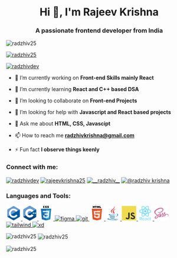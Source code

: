 <h1 align="center">Hi 👋, I'm Rajeev Krishna</h1>
<h3 align="center">A passionate frontend developer from India</h3>

<p align="left"> <img src="https://komarev.com/ghpvc/?username=radzhiv25&label=Profile%20views&color=0e75b6&style=flat" alt="radzhiv25" /> </p>

<p align="left"> <a href="https://github.com/ryo-ma/github-profile-trophy"><img src="https://github-profile-trophy.vercel.app/?username=radzhiv25" alt="radzhiv25" /></a> </p>

<p align="left"> <a href="https://twitter.com/radzhivdev" target="blank"><img src="https://img.shields.io/twitter/follow/radzhivdev?logo=twitter&style=for-the-badge" alt="radzhivdev" /></a> </p>

- 🔭 I’m currently working on **Front-end Skills mainly React**

- 🌱 I’m currently learning **React and C++ based DSA**

- 👯 I’m looking to collaborate on **Front-end Projects**

- 🤝 I’m looking for help with **Javascript and React based projects**

- 💬 Ask me about **HTML, CSS, Javascipt**

- 📫 How to reach me **radzhivkrishna@gmail.com**

- ⚡ Fun fact **I observe things keenly**

<h3 align="left">Connect with me:</h3>
<p align="left">
<a href="https://twitter.com/radzhivdev" target="blank"><img align="center" src="https://raw.githubusercontent.com/rahuldkjain/github-profile-readme-generator/master/src/images/icons/Social/twitter.svg" alt="radzhivdev" height="30" width="40" /></a>
<a href="https://linkedin.com/in/rajeevkrishna25" target="blank"><img align="center" src="https://raw.githubusercontent.com/rahuldkjain/github-profile-readme-generator/master/src/images/icons/Social/linked-in-alt.svg" alt="rajeevkrishna25" height="30" width="40" /></a>
<a href="https://instagram.com/__radzhiv__" target="blank"><img align="center" src="https://raw.githubusercontent.com/rahuldkjain/github-profile-readme-generator/master/src/images/icons/Social/instagram.svg" alt="__radzhiv__" height="30" width="40" /></a>
<a href="https://medium.com/@radzhiv krishna" target="blank"><img align="center" src="https://raw.githubusercontent.com/rahuldkjain/github-profile-readme-generator/master/src/images/icons/Social/medium.svg" alt="@radzhiv krishna" height="30" width="40" /></a>
</p>

<h3 align="left">Languages and Tools:</h3>
<p align="left"> <a href="https://www.cprogramming.com/" target="_blank" rel="noreferrer"> <img src="https://raw.githubusercontent.com/devicons/devicon/master/icons/c/c-original.svg" alt="c" width="40" height="40"/> </a> <a href="https://www.w3schools.com/cpp/" target="_blank" rel="noreferrer"> <img src="https://raw.githubusercontent.com/devicons/devicon/master/icons/cplusplus/cplusplus-original.svg" alt="cplusplus" width="40" height="40"/> </a> <a href="https://www.w3schools.com/css/" target="_blank" rel="noreferrer"> <img src="https://raw.githubusercontent.com/devicons/devicon/master/icons/css3/css3-original-wordmark.svg" alt="css3" width="40" height="40"/> </a> <a href="https://www.figma.com/" target="_blank" rel="noreferrer"> <img src="https://www.vectorlogo.zone/logos/figma/figma-icon.svg" alt="figma" width="40" height="40"/> </a> <a href="https://git-scm.com/" target="_blank" rel="noreferrer"> <img src="https://www.vectorlogo.zone/logos/git-scm/git-scm-icon.svg" alt="git" width="40" height="40"/> </a> <a href="https://www.w3.org/html/" target="_blank" rel="noreferrer"> <img src="https://raw.githubusercontent.com/devicons/devicon/master/icons/html5/html5-original-wordmark.svg" alt="html5" width="40" height="40"/> </a> <a href="https://www.java.com" target="_blank" rel="noreferrer"> <img src="https://raw.githubusercontent.com/devicons/devicon/master/icons/java/java-original.svg" alt="java" width="40" height="40"/> </a> <a href="https://developer.mozilla.org/en-US/docs/Web/JavaScript" target="_blank" rel="noreferrer"> <img src="https://raw.githubusercontent.com/devicons/devicon/master/icons/javascript/javascript-original.svg" alt="javascript" width="40" height="40"/> </a> <a href="https://reactjs.org/" target="_blank" rel="noreferrer"> <img src="https://raw.githubusercontent.com/devicons/devicon/master/icons/react/react-original-wordmark.svg" alt="react" width="40" height="40"/> </a> <a href="https://sass-lang.com" target="_blank" rel="noreferrer"> <img src="https://raw.githubusercontent.com/devicons/devicon/master/icons/sass/sass-original.svg" alt="sass" width="40" height="40"/> </a> <a href="https://tailwindcss.com/" target="_blank" rel="noreferrer"> <img src="https://www.vectorlogo.zone/logos/tailwindcss/tailwindcss-icon.svg" alt="tailwind" width="40" height="40"/> </a> <a href="https://www.adobe.com/products/xd.html" target="_blank" rel="noreferrer"> <img src="https://cdn.worldvectorlogo.com/logos/adobe-xd.svg" alt="xd" width="40" height="40"/> </a> </p>

<p><img align="left" src="https://github-readme-stats.vercel.app/api/top-langs?username=radzhiv25&show_icons=true&locale=en&layout=compact" alt="radzhiv25" /></p>

<p>&nbsp;<img align="center" src="https://github-readme-stats.vercel.app/api?username=radzhiv25&show_icons=true&locale=en" alt="radzhiv25" /></p>

<p><img align="center" src="https://github-readme-streak-stats.herokuapp.com/?user=radzhiv25&" alt="radzhiv25" /></p>
